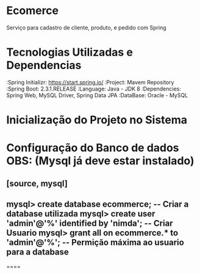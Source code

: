 # Ecomerce
Serviço para cadastro de cliente, produto, e pedido com Spring 

# Tecnologias Utilizadas e Dependencias
:Spring Initializr: https://start.spring.io/
:Project: Mavem Repository  
:Spring Boot: 2.3.1.RELEASE
:Language: Java - JDK 8
:Dependencies: Spring Web, MySQL Driver, Spring Data JPA
:DataBase: Oracle - MySQL 

# Inicialização do Projeto no Sistema

Configuração do Banco de dados OBS: (Mysql já deve estar instalado)
====
[source, mysql]
----
mysql> create database ecommerce; -- Criar a database utilizada 
mysql> create user 'admin'@'%' identified by 'nimda'; -- Criar Usuario 
mysql> grant all on ecommerce.* to 'admin'@'%'; -- Permição máxima ao usuario para a database 
----
====